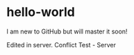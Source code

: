 # hello-world
I am new to GitHub but will master it soon!

Edited in server.
Conflict Test - Server

